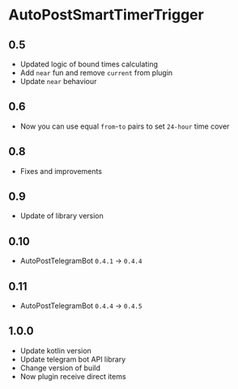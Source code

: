 # AutoPostSmartTimerTrigger

## 0.5

* Updated logic of bound times calculating
* Add `near` fun and remove `current` from plugin
* Update `near` behaviour

## 0.6

* Now you can use equal `from`-`to` pairs to set `24-hour` time cover

## 0.8

* Fixes and improvements

## 0.9

* Update of library version

## 0.10

* AutoPostTelegramBot `0.4.1` -> `0.4.4`

## 0.11

* AutoPostTelegramBot `0.4.4` -> `0.4.5`

## 1.0.0

* Update kotlin version
* Update telegram bot API library
* Change version of build
* Now plugin receive direct items
